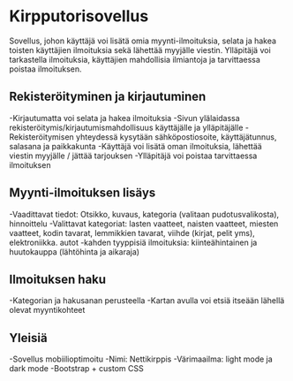 # Kirpputorisovellus

Sovellus, johon käyttäjä voi lisätä omia myynti-ilmoituksia, selata ja hakea toisten käyttäjien ilmoituksia sekä lähettää myyjälle viestin. Ylläpitäjä voi tarkastella ilmoituksia, käyttäjien mahdollisia ilmiantoja ja tarvittaessa poistaa ilmoituksen.

## Rekisteröityminen ja kirjautuminen
-Kirjautumatta voi selata ja hakea ilmoituksia
-Sivun ylälaidassa rekisteröitymis/kirjautumismahdollisuus käyttäjälle ja ylläpitäjälle
-Rekisteröitymisen yhteydessä kysytään sähköpostiosoite, käyttäjätunnus, salasana ja paikkakunta 
-Käyttäjä voi lisätä oman ilmoituksia, lähettää viestin myyjälle / jättää tarjouksen
-Ylläpitäjä voi poistaa tarvittaessa ilmoituksen

## Myynti-ilmoituksen lisäys
-Vaadittavat tiedot: Otsikko, kuvaus, kategoria (valitaan pudotusvalikosta), hinnoittelu
-Valittavat kategoriat: lasten vaatteet, naisten vaatteet, miesten vaatteet, kodin tavarat, lemmikkien tavarat, viihde (kirjat, pelit yms), elektroniikka. autot
-kahden tyyppisiä ilmoituksia: kiinteähintainen ja huutokauppa (lähtöhinta ja aikaraja)

## Ilmoituksen haku
-Kategorian ja  hakusanan perusteella
-Kartan avulla voi etsiä itseään lähellä olevat myyntikohteet

## Yleisiä
-Sovellus mobiilioptimoitu
-Nimi: Nettikirppis
-Värimaailma: light mode ja dark mode
-Bootstrap + custom CSS